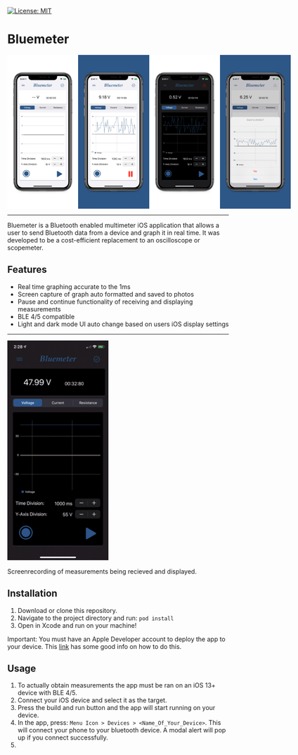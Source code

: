 [![License: MIT](https://img.shields.io/badge/License-MIT-red.svg)](https://opensource.org/licenses/MIT)

# Bluemeter
<div style="display: flex;">
<img src="/img/5.8-inch-Screenshot-1.jpg" alt="screenshot" height="350" />
<img src="/img/5.8-inch-Screenshot-2.jpg" alt="screenshot" height="350" />
<img src="/img/5.8-inch-Screenshot-3.jpg" alt="screenshot" height="350" />
<img src="/img/5.8-inch-Screenshot-4.jpg" alt="screenshot" height="350" />
</div>

***

Bluemeter is a Bluetooth enabled multimeter iOS application that allows a user to send Bluetooth data from a device and graph it in real time. It was developed to be a cost-efficient replacement to an oscilloscope or scopemeter.

## Features

-	Real time graphing accurate to the 1ms
-	Screen capture of graph auto formatted and saved to photos
-	Pause and continue functionality of receiving and displaying measurements
-	BLE 4/5 compatible
-	Light and dark mode UI auto change based on users iOS display settings

***

<img src="img/FB28503E-07B1-4D53-A4D1-8E08312F8C82_2_0_a.gif" alt="" height="500" margin="0 auto">

Screenrecording of measurements being recieved and displayed.


## Installation
1. Download or clone this repository.
2. Navigate to the project directory and run:
`pod install`
3. Open in Xcode and run on your machine!

Important: You must have an Apple Developer account to deploy the app to your device. This [link](https://codewithchris.com/deploy-your-app-on-an-iphone/) has some good info on how to do this.

## Usage
1. To actually obtain measurements the app must be ran on an iOS 13+ device with BLE 4/5. 
2. Connect your iOS device and select it as the target.
3. Press the build and run button and the app will start running on your device. 
4. In the app, press: `Menu Icon > Devices > <Name_Of_Your_Device>`. This will connect your phone to your bluetooth device. A modal alert will pop up if you connect successfully.
5. 
